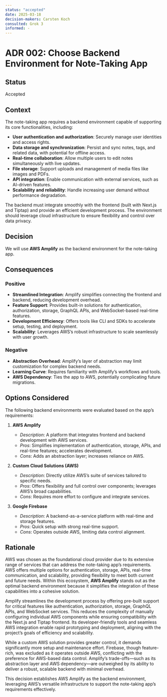 ```yaml
---
status: "accepted"
date: 2025-03-18
decision-makers: Carsten Koch
consulted: Grok 3
informed: -
---
```


# ADR 002: Choose Backend Environment for Note-Taking App

## Status

Accepted

## Context

The note-taking app requires a backend environment capable of supporting its core functionalities, including:

- **User authentication and authorization**: Securely manage user identities and access rights.
- **Data storage and synchronization**: Persist and sync notes, tags, and related data, with potential for offline access.
- **Real-time collaboration**: Allow multiple users to edit notes simultaneously with live updates.
- **File storage**: Support uploads and management of media files like images and PDFs.
- **API integration**: Enable communication with external services, such as AI-driven features.
- **Scalability and reliability**: Handle increasing user demand without performance degradation.

The backend must integrate smoothly with the frontend (built with Next.js and Tiptap) and provide an efficient development process. The environment should leverage cloud infrastructure to ensure flexibility and control over data privacy.

## Decision

We will use **AWS Amplify** as the backend environment for the note-taking app.

## Consequences

### Positive

- **Streamlined Integration**: Amplify simplifies connecting the frontend and backend, reducing development overhead.
- **Feature Support**: Provides built-in solutions for authentication, authorization, storage, GraphQL APIs, and WebSocket-based real-time features.
- **Development Efficiency**: Offers tools like CLI and SDKs to accelerate setup, testing, and deployment.
- **Scalability**: Leverages AWS’s robust infrastructure to scale seamlessly with user growth.

### Negative

- **Abstraction Overhead**: Amplify’s layer of abstraction may limit customization for complex backend needs.
- **Learning Curve**: Requires familiarity with Amplify’s workflows and tools.
- **AWS Dependency**: Ties the app to AWS, potentially complicating future migrations.

## Options Considered

The following backend environments were evaluated based on the app’s requirements:

1. **AWS Amplify**

   - _Description_: A platform that integrates frontend and backend development with AWS services.
   - _Pros_: Simplifies implementation of authentication, storage, APIs, and real-time features; accelerates development.
   - _Cons_: Adds an abstraction layer; increases reliance on AWS.

2. **Custom Cloud Solutions (AWS)**

   - _Description_: Directly utilize AWS’s suite of services tailored to specific needs.
   - _Pros_: Offers flexibility and full control over components; leverages AWS’s broad capabilities.
   - _Cons_: Requires more effort to configure and integrate services.

3. **Google Firebase**
   - _Description_: A backend-as-a-service platform with real-time and storage features.
   - _Pros_: Quick setup with strong real-time support.
   - _Cons_: Operates outside AWS, limiting data control alignment.

## Rationale

AWS was chosen as the foundational cloud provider due to its extensive range of services that can address the note-taking app’s requirements. AWS offers multiple options for authentication, storage, APIs, real-time communication, and scalability, providing flexibility to meet both current and future needs. Within this ecosystem, **AWS Amplify** stands out as the optimal backend environment because it simplifies the integration of these capabilities into a cohesive solution.

Amplify streamlines the development process by offering pre-built support for critical features like authentication, authorization, storage, GraphQL APIs, and WebSocket services. This reduces the complexity of manually configuring individual AWS components while ensuring compatibility with the Next.js and Tiptap frontend. Its developer-friendly tools and seamless AWS integration enable rapid prototyping and deployment, aligning with the project’s goals of efficiency and scalability.

While a custom AWS solution provides greater control, it demands significantly more setup and maintenance effort. Firebase, though feature-rich, was excluded as it operates outside AWS, conflicting with the preference for AWS-based data control. Amplify’s trade-offs—such as its abstraction layer and AWS dependency—are outweighed by its ability to deliver a robust, scalable backend with minimal overhead.

This decision establishes AWS Amplify as the backend environment, leveraging AWS’s versatile infrastructure to support the note-taking app’s requirements effectively.
